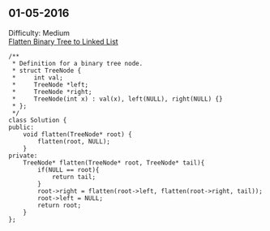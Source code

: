 01-05-2016
---------------

Difficulty: Medium<br/>
[Flatten Binary Tree to Linked List](https://leetcode.com/problems/flatten-binary-tree-to-linked-list/)

```
/**
 * Definition for a binary tree node.
 * struct TreeNode {
 *     int val;
 *     TreeNode *left;
 *     TreeNode *right;
 *     TreeNode(int x) : val(x), left(NULL), right(NULL) {}
 * };
 */
class Solution {
public:
    void flatten(TreeNode* root) {
        flatten(root, NULL);
    }
private:
    TreeNode* flatten(TreeNode* root, TreeNode* tail){
        if(NULL == root){
            return tail;
        }
        root->right = flatten(root->left, flatten(root->right, tail));
        root->left = NULL;
        return root;
    }
};
```
